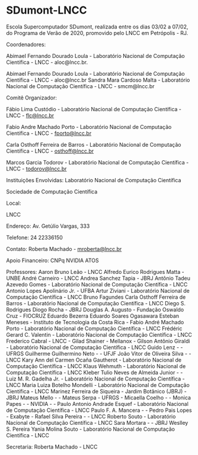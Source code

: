 # SDumont-LNCC
Escola Supercomputador SDumont, realizada entre os dias 03/02 a 07/02, do Programa de Verão de 2020, promovido pelo LNCC em Petrópolis - RJ. 

Coordenadores:
<p>Abimael Fernando Dourado Loula - Laboratório Nacional de Computação Científica - LNCC - aloc@lncc.br.</p>
Abimael Fernando Dourado Loula - Laboratório Nacional de Computação Científica - LNCC - aloc@lncc.br
Sandra Mara Cardoso Malta - Laboratório Nacional de Computação Científica - LNCC - smcm@lncc.br

Comitê Organizador:

Fábio Lima Custódio - Laboratório Nacional de Computação Científica - LNCC - flc@lncc.br

Fabio Andre Machado Porto - Laboratório Nacional de Computação Científica - LNCC - fporto@lncc.br

Carla Osthoff Ferreira de Barros - Laboratório Nacional de Computação Científica - LNCC - osthoff@lncc.br

Marcos Garcia Todorov - Laboratório Nacional de Computação Científica - LNCC - todorov@lncc.br

Instituições Envolvidas:
Laboratório Nacional de Computação Científica

Sociedade de Computação Científica

Local:

LNCC

Endereço:
Av. Getúlio Vargas, 333

Telefone:
24 22336150

Contato:
Roberta Machado - mroberta@lncc.br

Apoio Financeiro:
CNPq
NVIDIA
ATOS

Professores:
Aaron Bruno Leão - LNCC
Alfredo Eurico Rodrigues Matta - UNBE
André Carneiro - LNCC
Andrea Sanchez Tapia - JBRJ
Antônio Tadeu Azevedo Gomes - Laboratório Nacional de Computação Científica - LNCC
Antonio Lopes Apolinário Jr. - UFBA
Artur Ziviani - Laboratório Nacional de Computação Científica - LNCC
Bruno Fagundes
Carla Osthoff Ferreira de Barros - Laboratório Nacional de Computação Científica - LNCC
Diego S. Rodrigues 
Diogo Rocha - JBRJ
Douglas A. Augusto - Fundação Oswaldo Cruz - FIOCRUZ
Eduardo Bezerra
Eduardo Soares Ogasawara
Esteban Meneses - Instituto de Tecnologia da Costa Rica -
Fabio André Machado Porto - Laboratório Nacional de Computação Científica - LNCC
Frédéric Gerard C. Valentin - Laboratório Nacional de Computação Científica - LNCC
Frederico Cabral - LNCC -
Gilad Shainer - Mellanox -
Gilson Antônio Giraldi - Laboratório Nacional de Computação Científica - LNCC
Guido Lenz - - UFRGS
Guilherme Guilhermino Neto - - UFJF
João Vitor de Oliveira Silva - - LNCC
Kary Ann del Carmen Ocaña Gautherot - Laboratório Nacional de Computação Científica - LNCC
Klaus Wehmuth - Laboratório Nacional de Computação Científica - LNCC
Kleber Tulio Neves de Almeida Junior - -
Luiz M. R. Gadelha Jr. - Laboratório Nacional de Computação Científica - LNCC
Maria Luiza Botelho Mondelli - Laboratório Nacional de Computação Científica - LNCC
Marinez Ferreira de Siqueira - Jardim Botânico (JBRJ) - JBRJ
Mateus Mello - -
Mateus Serpa - UFRGS -
Micaella Coelho - -
Monica Papes - -
NVIDIA - -
Paulo Antonio Andrade Esquef - Laboratório Nacional de Computação Científica - LNCC
Paulo F. A. Mancera - -
Pedro Pais Lopes - Exabyte -
Rafael Silva Pereira - - LNCC
Roberto Souto - Laboratório Nacional de Computação Científica - LNCC
Sara Mortara - - JBRJ
Weslley S. Pereira
Yania Molina Souto - Laboratório Nacional de Computação Científica - LNCC

Secretaria:
Roberta Machado - LNCC
